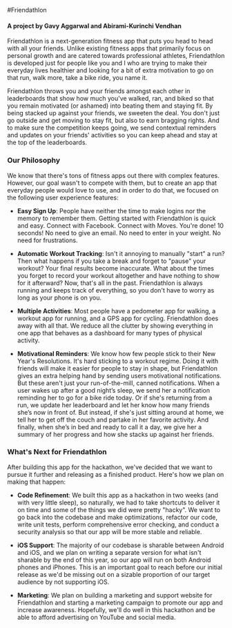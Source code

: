 #Friendathlon
#### A project by Gavy Aggarwal and Abirami-Kurinchi Vendhan

 Friendathlon is a next-generation fitness app that puts you head to head with all your friends. Unlike existing fitness apps that primarily focus on personal growth and are catered towards professional athletes, Friendathlon is developed just for people like you and I who are trying to make their everyday lives healthier and looking for a bit of extra motivation to go on that run, walk more, take a bike ride, you name it.

Friendathlon throws you and your friends amongst each other in leaderboards that show how much you've walked, ran, and biked so that you remain motivated (or ashamed) into beating them and staying fit. By being stacked up against your friends, we sweeten the deal. You don't just go outside and get moving to stay fit, but also to earn bragging rights. And to make sure the competition keeps going, we send contextual reminders and updates on your friends' activities so you can keep ahead and stay at the top of the leaderboards.

### Our Philosophy

We know that there's tons of fitness apps out there with complex features. However, our goal wasn't to compete with them, but to create an app that everyday people would love to use, and in order to do that, we focused on the following user experience features:

- **Easy Sign Up**: People have neither the time to make logins nor the memory to remember them. Getting started with Friendathlon is quick and easy. Connect with Facebook. Connect with Moves. You're done! 10 seconds! No need to give an email. No need to enter in your weight. No need for frustrations.

- **Automatic Workout Tracking**: Isn't it annoying to manually "start" a run? Then what happens if you take a break and forget to "pause" your workout? Your final results become inaccurate. What about the times you forget to record your workout altogether and have nothing to show for it afterward? Now, that's all in the past. Friendathlon is always running and keeps track of everything, so you don't have to worry as long as your phone is on you.

- **Multiple Activities**: Most people have a pedometer app for walking, a workout app for running, and a GPS app for cycling. Friendathlon does away with all that. We reduce all the clutter by showing everything in one app that behaves as a dashboard for many types of physical activity.

- **Motivational Reminders**: We know how few people stick to their New Year's Resolutions. It's hard sticking to a workout regime. Doing it with friends will make it easier for people to stay in shape, but Friendathlon gives an extra helping hand by sending users motivational notifications. But these aren't just your run-of-the-mill, canned notifications. When a user wakes up after a good night’s sleep, we send her a notification reminding her to go for a bike ride today. Or if she's returning from a run, we update her leaderboard and let her know how many friends she’s now in front of. But instead, if she's just sitting around at home, we tell her to get off the couch and partake in her favorite activity. And finally, when she’s in bed and ready to call it a day, we give her a summary of her progress and how she stacks up against her friends.

### What's Next for Friendathlon

After building this app for the hackathon, we've decided that we want to pursue it further and releasing as a finished product. Here's how we plan on making that happen:

- **Code Refinement**: We built this app as a hackathon in two weeks (and with very little sleep), so naturally, we had to take shortcuts to deliver it on time and some of the things we did were pretty "hacky". We want to go back into the codebase and make optimizations, refactor our code, write unit tests, perform comprehensive error checking, and conduct a security analysis so that our app will be more stable and reliable.

- **iOS Support**: The majority of our codebase is sharable between Android and iOS, and we plan on writing a separate version for what isn't sharable by the end of this year, so our app will run on both Android phones and iPhones. This is an important goal to reach before our initial release as we'd be missing out on a sizable proportion of our target audience by not supporting iOS.

- **Marketing**: We plan on building a marketing and support website for Friendathlon and starting a marketing campaign to promote our app and increase awareness. Hopefully, we'll do well in this hackathon and be able to afford advertising on YouTube and social media.
